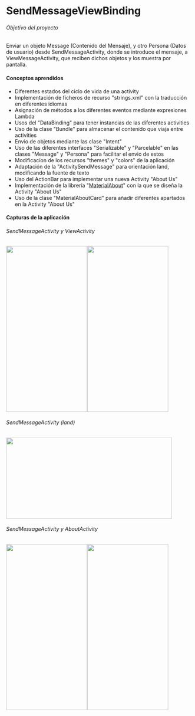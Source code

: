 # SendMessageViewBinding
###### Objetivo del proyecto 
Enviar un objeto Message (Contenido del Mensaje), y otro Persona (Datos de usuario) desde SendMessageActivity, donde se introduce el mensaje, a ViewMessageActivity, que reciben dichos objetos y los muestra por pantalla.
#### Conceptos aprendidos
- Diferentes estados del ciclo de vida de una activity
- Implementación de ficheros de recurso "strings.xml" con la traducción en diferentes idiomas
- Asignación de métodos a los diferentes eventos mediante expresiones Lambda
- Usos del "DataBinding" para tener instancias de las diferentes activities
- Uso de la clase "Bundle" para almacenar el contenido que viaja entre activities
- Envio de objetos mediante las clase "Intent"
- Uso de las diferentes interfaces "Serializable" y "Parcelable" en las clases "Message" y "Persona" para facilitar el envio de estos
- Modificacíon de los recursos "themes" y "colors" de la aplicación
- Adaptación de la "ActivitySendMessage" para orientación land, modificando la fuente de texto
- Uso del ActionBar para implementar una nueva Activity "About Us"
- Implementación de la librería "[MaterialAbout](http://https://github.com/daniel-stoneuk/material-about-library "MaterialAbout")" con la que se diseña la Activity "About Us"
- Uso de la clase "MaterialAboutCard" para añadir diferentes apartados en la Activity "About Us"
#### Capturas de la aplicación
###### SendMessageActivity y ViewActivity
<div style="display:flex;">
    <img src="https://github.com/AJimesp/SendMessageViewBinding/assets/99723625/42a34ede-c114-4769-bfd8-c9e0557aea18" height="450" width="220"/>
    <img src="https://github.com/AJimesp/SendMessageViewBinding/assets/99723625/f25d9148-9e28-4427-bae9-6fcb4bbf2957"   height="450" width="220"/>
</div>

###### SendMessageActivity (land)
<p align="left">
<img src="https://github.com/AJimesp/SendMessageViewBinding/assets/99723625/bd809734-e1fb-4d0f-b244-72f29f74eba8"  height="220" width="450">
</p>

###### SendMessageActivity y AboutActivity
<div style="display:flex;">
    <img src="https://github.com/AJimesp/SendMessageViewBinding/assets/99723625/af72ab30-857b-438b-a210-4618c06e0f22" height="450" width="220"/>
    <img src="https://github.com/AJimesp/SendMessageViewBinding/assets/99723625/52c5843d-b667-471a-b685-7a23fb11758e"   height="450" width="220"/>
</div>

